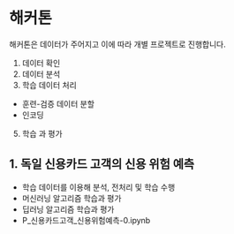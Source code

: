 # 해커톤

해커톤은 데이터가 주어지고 이에 따라 개별 프로젝트로 진행합니다.

1. 데이터 확인
2. 데이터 분석
3. 학습 데이터 처리
  - 훈련-검증 데이터 분할
  - 인코딩
5. 학습 과 평가

## 1. 독일 신용카드 고객의 신용 위험 예측
 - 학습 데이터를 이용해 분석, 전처리 및 학습 수행
 - 머신러닝 알고리즘 학습과 평가
 - 딥러닝 알고리즘 학습과 평가
 - P_신용카드고객_신용위험예측-0.ipynb



<!--
"해커톤" 시계열 데이터#1

    1. 시계열 데이터 분석
    2. 시계열 데이터 전처리
    3. 시계열 데이터 RNN 수행
       - simple rnn
       - drop out 사용
       - stacking rnn
       - bidirectonal rnn

시계열 데이터#2
    1. 주식 시계열 데이터
    2. 시계열 데이터#2
-->
